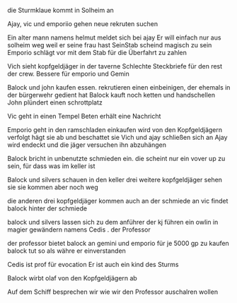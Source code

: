 die Sturmklaue kommt in Solheim an

Ajay, vic und emporiio gehen neue rekruten suchen

Ein alter mann namens helmut meldet sich bei ajay
Er will einfach nur aus solheim weg weil er seine frau hast
SeinStab scheind magisch zu sein
Emporio schlägt vor mit dem Stab für die Überfahrt zu zahlen

Vich sieht kopfgeldjäger in der taverne
Schlechte Steckbriefe für den rest der crew. Bessere für emporio und Gemin

Balock und john kaufen essen. rekrutieren einen einbeinigen, der ehemals in der bürgerwehr gedient hat
Balock kauft noch ketten und handschellen
John plündert einen schrottplatz

Vic geht in einen Tempel Beten
erhält eine Nachricht

Emporio geht in den ramschladen einkaufen
wird von den Kopfgeldjägern verfolgt
hägt sie ab und beschattet sie
Vich und  ajay schließen sich an
Ajay wird endeckt und die jäger versuchen ihn abzuhängen


Balock bricht in unbenutzte schmieden ein. die scheint nur ein vover up zu sein, für dass was im keller ist

Balock und silvers schauen in den keller
drei weitere kopfgeldjäger sehen sie 
sie kommen aber noch weg

die anderen drei kopfgeldjäger kommen auch an der schmiede
an
vic findet balock hinter der schmiede

balock und silvers lassen sich zu dem anführer der kj führen
ein owlin in magier gewändern namens Cedis . der Professor

der professor bietet balock an gemini und emporio für je 5000 gp zu kaufen
balock tut so als währe er einverstanden

Cedis ist prof für evocation
Er ist auch ein kind des Sturms

Balock wirbt olaf von den Kopfgeldjägern ab

Auf dem Schiff besprechen wir wie wir den Professor auschalren wollen